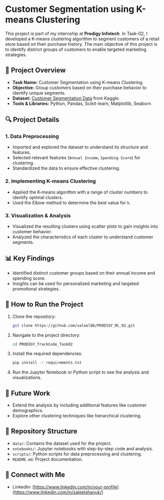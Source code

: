 

# Customer Segmentation using K-means Clustering

This project is part of my internship at **Prodigy Infotech**. In Task-02, I developed a K-means clustering algorithm to segment customers of a retail store based on their purchase history. The main objective of this project is to identify distinct groups of customers to enable targeted marketing strategies.

## 📂 Project Overview

- **Task Name:** Customer Segmentation using K-means Clustering
- **Objective:** Group customers based on their purchase behavior to identify unique segments.
- **Dataset:** [Customer Segmentation Data](https://www.kaggle.com/datasets/vjchoudhary7/customer-segmentation-tutorial-in-python) from Kaggle.
- **Tools & Libraries:** Python, Pandas, Scikit-learn, Matplotlib, Seaborn

## 🔍 Project Details

### 1. Data Preprocessing
- Imported and explored the dataset to understand its structure and features.
- Selected relevant features (`Annual Income`, `Spending Score`) for clustering.
- Standardized the data to ensure effective clustering.

### 2. Implementing K-means Clustering
- Applied the K-means algorithm with a range of cluster numbers to identify optimal clusters.
- Used the Elbow method to determine the best value for `k`.

### 3. Visualization & Analysis
- Visualized the resulting clusters using scatter plots to gain insights into customer behavior.
- Analyzed the characteristics of each cluster to understand customer segments.

## 📊 Key Findings
- Identified distinct customer groups based on their annual income and spending score.
- Insights can be used for personalized marketing and targeted promotional strategies.

## 🚀 How to Run the Project

1. Clone the repository:
    ```bash
    git clone https://github.com/saleel06/PRODIGY_ML_02.git
    ```
2. Navigate to the project directory:
    ```bash
    cd PRODIGY_TrackCode_Task02
    ```
3. Install the required dependencies:
    ```bash
    pip install -r requirements.txt
    ```
4. Run the Jupyter Notebook or Python script to see the analysis and visualizations.

## 🔧 Future Work
- Extend the analysis by including additional features like customer demographics.
- Explore other clustering techniques like hierarchical clustering.

## 📂 Repository Structure

- `data/`: Contains the dataset used for the project.
- `notebooks/`: Jupyter notebooks with step-by-step code and analysis.
- `scripts/`: Python scripts for data preprocessing and clustering.
- `README.md`: Project documentation.

## 📢 Connect with Me
- LinkedIn: [https://www.linkedin.com/in/your-profile](https://www.linkedin.com/in/saleelshanuk/)


